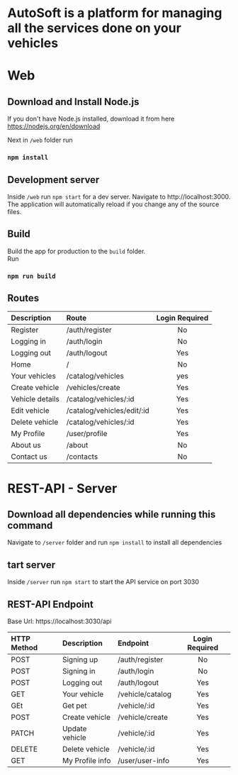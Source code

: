 # AutoSoft is a platform for managing all the services done on your vehicles
# Web
## Download and Install Node.js

If you don't have Node.js installed, download it from here https://nodejs.org/en/download

Next in `/web` folder run 
### `npm install`

## Development server
Inside `/web` run `npm start` for a dev server. Navigate to http://localhost:3000. The application will automatically reload if you change any of the source files.

## Build
Build the app for production to the `build` folder.\
Run
### `npm run build`

## Routes

|   Description    |            Route           | Login Required |
| :--------------  | :------------------------- | :------------: |
| Register         | /auth/register             |       No       |
| Logging in       | /auth/login                |       No       |
| Logging out      | /auth/logout               |       Yes      |
| Home             | /                          |       No       |
| Your vehicles    | /catalog/vehicles          |       yes      |
| Create vehicle   | /vehicles/create           |       Yes      |
| Vehicle details  | /catalog/vehicles/:id      |       Yes      |
| Edit vehicle     | /catalog/vehicles/edit/:id |       Yes      |
| Delete vehicle   | /catalog/vehicles/:id      |       Yes      |
| My Profile       | /user/profile              |       Yes      |
| About us         | /about                     |       No       |
| Contact us       | /contacts                  |       No       |

# REST-API - Server

## Download all dependencies while running this command
Navigate to `/server` folder and run `npm install` to install all dependencies

## tart server
Inside `/server` run `npm start` to start the API service on port 3030

## REST-API Endpoint
Base Url: https://localhost:3030/api

| HTTP Method |    Description   |      Endpoint     | Login Required |
| :---------- | :--------------  | :---------------- | :------------: |
|     POST    | Signing up       | /auth/register    |       No       |
|     POST    | Signing in       | /auth/login       |       No       |
|     POST    | Logging out      | /auth/logout      |       Yes      |
|     GET     | Your vehicle     | /vehicle/catalog  |       Yes      |
|     GEt     | Get pet          | /vehicle/:id      |       Yes      |
|     POST    | Create vehicle   | /vehicle/create   |       Yes      |
|     PATCH   | Update vehicle   | /vehicle/:id      |       Yes      |
|    DELETE   | Delete vehicle   | /vehicle/:id      |       Yes      |
|     GET     | My Profile info  | /user/user-info   |       Yes      |